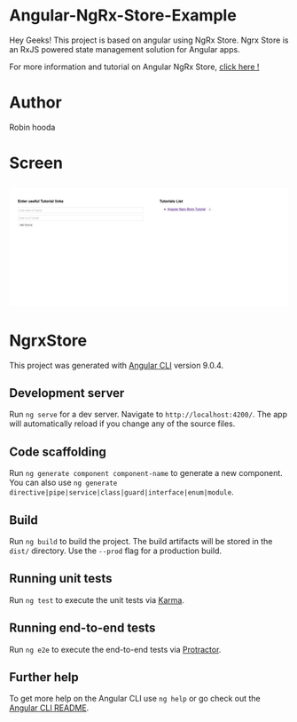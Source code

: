 # Angular-NgRx-Store-Example

Hey Geeks! This project is based on angular using NgRx Store. 
Ngrx Store is an RxJS powered state management solution for Angular apps.

For more information and tutorial on Angular NgRx Store, 
[click here !](https://coursetro.com/posts/code/151/Angular-Ngrx-Store-Tutorial---Learn-Angular-State-Management)

# Author
 
 Robin hooda

# Screen

![Layout](https://github.com/robinhooda/Angular-NgRx-Store-Example/blob/master/Screen-preview.png)
----------------------------------------------------------------------------------------------------------------------------

# NgrxStore

This project was generated with [Angular CLI](https://github.com/angular/angular-cli) version 9.0.4.

## Development server

Run `ng serve` for a dev server. Navigate to `http://localhost:4200/`. The app will automatically reload if you change any of the source files.

## Code scaffolding

Run `ng generate component component-name` to generate a new component. You can also use `ng generate directive|pipe|service|class|guard|interface|enum|module`.

## Build

Run `ng build` to build the project. The build artifacts will be stored in the `dist/` directory. Use the `--prod` flag for a production build.

## Running unit tests

Run `ng test` to execute the unit tests via [Karma](https://karma-runner.github.io).

## Running end-to-end tests

Run `ng e2e` to execute the end-to-end tests via [Protractor](http://www.protractortest.org/).

## Further help

To get more help on the Angular CLI use `ng help` or go check out the [Angular CLI README](https://github.com/angular/angular-cli/blob/master/README.md).

